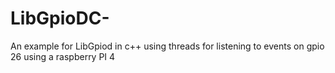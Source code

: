 # LibGpioDC-
An example for LibGpiod in c++ using threads for listening to events on gpio 26 using a raspberry PI 4
